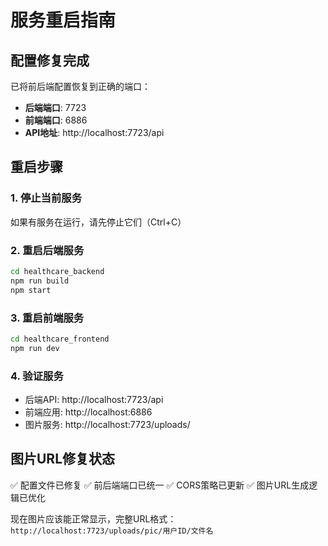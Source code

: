 # 服务重启指南

## 配置修复完成

已将前后端配置恢复到正确的端口：
- **后端端口**: 7723
- **前端端口**: 6886
- **API地址**: http://localhost:7723/api

## 重启步骤

### 1. 停止当前服务
如果有服务在运行，请先停止它们（Ctrl+C）

### 2. 重启后端服务
```bash
cd healthcare_backend
npm run build
npm start
```

### 3. 重启前端服务
```bash
cd healthcare_frontend
npm run dev
```

### 4. 验证服务
- 后端API: http://localhost:7723/api
- 前端应用: http://localhost:6886
- 图片服务: http://localhost:7723/uploads/

## 图片URL修复状态

✅ 配置文件已修复
✅ 前后端端口已统一
✅ CORS策略已更新
✅ 图片URL生成逻辑已优化

现在图片应该能正常显示，完整URL格式：
`http://localhost:7723/uploads/pic/用户ID/文件名` 